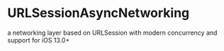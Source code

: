 # URLSessionAsyncNetworking
 a networking layer based on URLSession with modern concurrency and support for iOS 13.0+
